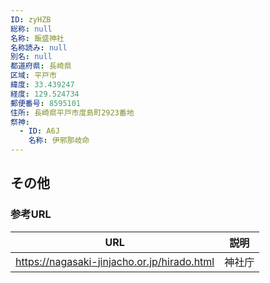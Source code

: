```yaml
---
ID: zyHZB
総称: null
名称: 飯盛神社
名称読み: null
別名: null
都道府県: 長崎県
区域: 平戸市
緯度: 33.439247
経度: 129.524734
郵便番号: 8595101
住所: 長崎県平戸市度島町2923番地
祭神:
  - ID: A6J
    名称: 伊邪那岐命
---
```


## その他

### 参考URL

| URL                                         | 説明   |
| ------------------------------------------- | ------ |
| https://nagasaki-jinjacho.or.jp/hirado.html | 神社庁 |
